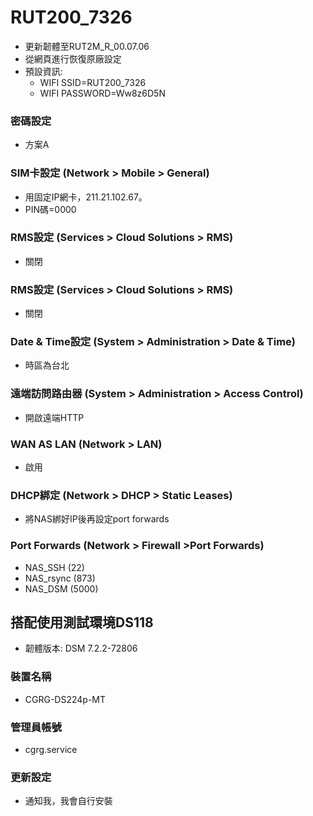 # RUT200_7326
+ 更新韌體至RUT2M_R_00.07.06
+ 從網頁進行恢復原廠設定
+ 預設資訊:
  + WIFI SSID=RUT200_7326
  + WIFI PASSWORD=Ww8z6D5N
 
### 密碼設定
+ 方案A

### SIM卡設定 (Network > Mobile > General)
+ 用固定IP網卡，211.21.102.67。
+ PIN碼=0000

### RMS設定 (Services > Cloud Solutions > RMS)
+ 關閉

### RMS設定 (Services > Cloud Solutions > RMS)
+ 關閉

### Date & Time設定 (System > Administration > Date & Time)
+ 時區為台北

### 遠端訪問路由器 (System > Administration > Access Control)
+ 開啟遠端HTTP
  
### WAN AS LAN (Network > LAN)
+ 啟用

### DHCP綁定 (Network > DHCP > Static Leases)
+ 將NAS綁好IP後再設定port forwards

### Port Forwards (Network > Firewall >Port Forwards)
+ NAS_SSH (22)
+ NAS_rsync (873)
+ NAS_DSM (5000)

## 搭配使用測試環境DS118
+ 韌體版本: DSM 7.2.2-72806

### 裝置名稱
+ CGRG-DS224p-MT

### 管理員帳號
+ cgrg.service

### 更新設定
+ 通知我，我會自行安裝
